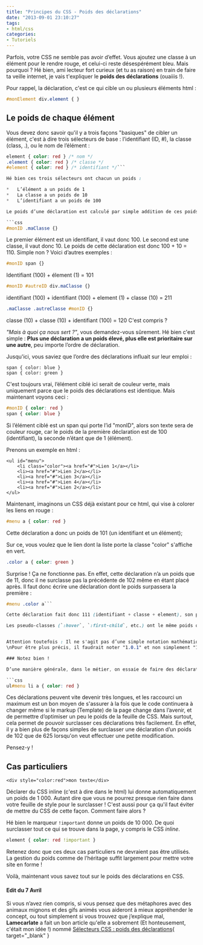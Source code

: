 ```yaml
---
title: "Principes du CSS - Poids des déclarations"
date: "2013-09-01 23:10:27"
tags:
- html/css
categories:
- Tutoriels
---
```


Parfois, votre CSS ne semble pas avoir d’effet. Vous ajoutez une classe à un élément pour le rendre rouge, et celui-ci reste désespérément bleu. Mais pourquoi ? Hé bien, ami lecteur fort curieux (et tu as raison) en train de faire ta veille internet, je vais t'expliquer le **poids des déclarations** (ouaiiis !).

Pour rappel, la déclaration, c'est ce qui cible un ou plusieurs éléments html :

```css
#monElement div.element { }
```

## Le poids de chaque élément

Vous devez donc savoir qu'il y a trois façons "basiques" de cibler un élément, c'est à dire trois sélecteurs de base : l’identifiant (ID, #), la classe (class, .), ou le nom de l’élément :

```css
element { color: red } /* nom */
.element { color: red } /* classe */
#element { color: red } /* identifiant */```

Hé bien ces trois sélecteurs ont chacun un poids :

*   L’élément a un poids de 1
*   La classe a un poids de 10
*   L’identifiant a un poids de 100

Le poids d’une déclaration est calculé par simple addition de ces poids. Ainsi, prenons pour exemple cette déclaration :

```css
#monID .maClasse {}
```

Le premier élément est un identifiant, il vaut donc 100\. Le second est une classe, il vaut donc 10\. Le poids de cette déclaration est donc 100 + 10 = 110\. Simple non ?
Voici d’autres exemples :

```css
#monID span {}
```
Identifiant (100) + élement (1) = 101

```css
#monID #autreID div.maClasse {}
```

identifiant (100) + identifiant (100) + element (1) + classe (10) = 211

```css
.maClasse .autreClasse #monID {}
```
classe (10) + classe (10) + identifiant (100) = 120
C'est compris ?

_"Mais à quoi ça nous sert ?"_, vous demandez-vous sûrement. Hé bien c'est simple : **Plus une déclaration a un poids élevé, plus elle est prioritaire sur une autre**, peu importe l’ordre de déclaration.

Jusqu'ici, vous saviez que l’ordre des déclarations influait sur leur emploi :

```span { color: red }
span { color: blue }
span { color: green }
```

C'est toujours vrai, l’élément ciblé ici serait de couleur verte, mais uniquement parce que le poids des déclarations est identique. Mais maintenant voyons ceci :

```css
#monID { color: red }
span { color: blue }
```

Si l’élément ciblé est un span qui porte l’id "monID", alors son texte sera de couleur rouge, car le poids de la première déclaration est de 100 (identifiant), la seconde n’étant que de 1 (élément).

Prenons un exemple en html :

```markup
<ul id="menu">
	<li class="color"><a href="#">Lien 1</a></li>
	<li><a href="#">Lien 2</a></li>
	<li><a href="#">Lien 3</a></li>
	<li><a href="#">Lien 4</a></li>
	<li><a href="#">Lien 2</a></li>
</ul>
```

Maintenant, imaginons un CSS déjà existant pour ce html, qui vise à colorer les liens en rouge :

```css
#menu a { color: red }
```

Cette déclaration a donc un poids de 101 (un identifiant et un élément);

Sur ce, vous voulez que le lien dont la liste porte la classe "color" s'affiche en vert.

```css
.color a { color: green }
```

Surprise ! Ça ne fonctionne pas. En effet, cette déclaration n’a un poids que de 11, donc il ne surclasse pas la précédente de 102 même en étant placé après. Il faut donc écrire une déclaration dont le poids surpassera la première :

```css
#menu .color a```

Cette déclaration fait donc 111 (identifiant + classe + element), son poids est supérieur à la première, et notre lien s'affiche en vert.

Les pseudo-classes (`:hover`, `:first-child`, etc.) ont le même poids qu'une classe (donc 10) et les pseudo-éléments ont le même poids qu'un élément (1). {.c-note .c-note--info}


Attention toutefois : Il ne s'agit pas d’une simple notation mathématique, mais de "niveaux de poids". 10 classes n’auraient le même poids qu'un ID. Il est impossible de surcharger un type "supérieur" — en clair, des éléments ne pourront pas surcharger une classe, une classe ne pourra pas surcharger un ID, etc.
\nPour être plus précis, il faudrait noter "1.0.1" et non simplement "101". Ce qui signifie que si on rajoutait 15 classes à cette déclaration, on obtiendrait un poids de "1.15.1", et non 251. {.c-note .c-note--important}

### Notez bien !

D’une manière générale, dans le métier, on essaie de faire des déclarations "minimales", c'est à dire au poids le plus petit possible. En effet, pour l’exemple précédent, on aurait pu faire une déclaration de ce genre :

```css
ul#menu li a { color: red }
```

Ces déclarations peuvent vite devenir très longues, et les raccourci un maximum est un bon moyen de s'assurer à la fois que le code continuera à changer même si le markup (Template) de la page change dans l’avenir, et de permettre d’optimiser un peu le poids de la feuille de CSS. Mais surtout, cela permet de pouvoir surclasser ces déclarations très facilement. En effet, il y a bien plus de façons simples de surclasser une déclaration d’un poids de 102 que de 625 lorsqu'on veut effectuer une petite modification.

Pensez-y !

## Cas particuliers

```markup
<div style="color:red">mon texte</div>
```

Déclarer du CSS inline (c'est à dire dans le html) lui donne automatiquement un poids de 1 000\. Autant dire que vous ne pourrez presque rien faire dans votre feuille de style pour le surclasser ! C'est aussi pour ça qu'il faut éviter de mettre du CSS de cette façon. Comment faire alors ?

Hé bien le marqueur `!important` donne un poids de 10 000\. De quoi surclasser tout ce qui se trouve dans la page, y compris le CSS _inline_.
```css
element { color: red !important }
```

Retenez donc que ces deux cas particuliers ne devraient pas être utilisés. La gestion du poids comme de l’héritage suffit largement pour
mettre votre site en forme !

Voilà, maintenant vous savez tout sur le poids des déclarations en CSS.

#### Edit du 7 Avril

Si vous n’avez rien compris, si vous pensez que des métaphores avec des animaux mignons et des gifs animés vous aideront à mieux appréhender le concept, ou tout simplement si vous trouvez que j’explique mal, **Lamecarlate** a fait un bon article qu'elle a sobrement (Et honteusement, c'était mon idée !) nommé  [Sélecteurs CSS : poids des déclarations](http://informatique.lamecarlate.net/blog/articles/selecteurs-css-poids "Lamecarlate"){ target="_blank" }

